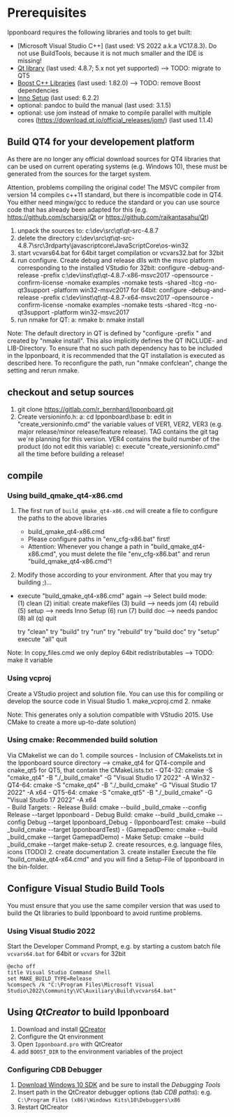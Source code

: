 # Prerequisites

Ipponboard requires the following libraries and tools to get built: 
- [Microsoft Visual Studio C++] (last used: VS 2022 a.k.a VC17.8.3). Do not use BuildTools, because it is not much smaller and the IDE is missing! 
- [Qt library](https://www.qt.io/) (last used: 4.8.7; 5.x not yet supported) --> TODO: migrate to QT5
- [Boost C++ Libraries](http://www.boost.org/) (last used: 1.82.0) --> TODO: remove Boost dependencies
- [Inno Setup](https://jrsoftware.org/isinfo.php) (last used: 6.2.2)
- optional: pandoc to build the manual (last used: 3.1.5)
- optional: use jom instead of nmake to compile parallel with multiple cores (https://download.qt.io/official_releases/jom/) (last used 1.1.4)

## Build QT4 for your developement platform
As there are no longer any official download sources for QT4 libraries that can be used on current operating systems (e.g. Windows 10), 
these must be generated from the sources for the target system. 

Attention, problems compiling the original code! The MSVC compiler from version 14 compiles c++11 standard, but there is incompatible 
code in QT4. You either need mingw/gcc to reduce the standard or you can use source code that has already been adapted for 
this (e.g. https://github.com/scharsig/Qt or https://github.com/raikantasahu/Qt)
1. unpack the sources to: c:\dev\src\qt\qt-src-4.8.7
2. delete the directory c:\dev\src\qt\qt-src-4.8.7\src\3rdparty\javascriptcore\JavaScriptCore\os-win32
3. start vcvars64.bat for 64bit target compilation or vcvars32.bat for 32bit
4. run configure. Create debug and release dlls with the msvc platform corresponding to the installed VStudio
	for 32bit: configure -debug-and-release -prefix c:\dev\inst\qt\qt-4.8.7-x86-msvc2017 -opensource -confirm-license -nomake examples -nomake tests -shared -ltcg -no-qt3support -platform win32-msvc2017
	for 64bit: configure -debug-and-release -prefix c:\dev\inst\qt\qt-4.8.7-x64-msvc2017 -opensource -confirm-license -nomake examples -nomake tests -shared -ltcg -no-qt3support -platform win32-msvc2017
5. run nmake for QT:
	a: nmake
	b: nmake install	

Note: The default directory in QT is defined by "configure -prefix <path>" and created by "nmake install". 
This also implicitly defines the QT INCLUDE- and LIB-Directory. To ensure that no such path dependency has to be included in the Ipponboard, it is recommended that the QT installation is executed as described here. 
To reconfigure the path, run "nmake confclean", change the setting and rerun nmake.

##  checkout and setup sources
1. git clone https://gitlab.com/r_bernhard/Ipponboard.git
2. Create versioninfo.h:
	a: cd Ipponboard\base
	b: edit in "create_versioninfo.cmd" the variable values of VER1, VER2, VER3 (e.g. major release/minor release/feature release).
		TAG contains the git tag we´re planning for this version. 
		VER4 contains the build number of the product (do not edit this variable)
	c: execute "create_versioninfo.cmd" all the time before building a release!

## compile
### Using build_qmake_qt4-x86.cmd
1. The first run of `build_qmake_qt4-x86.cmd` will create a file to configure the paths to the above libraries
	- build_qmake_qt4-x86.cmd
	- Please configure paths in "env_cfg-x86.bat" first!
	-  Attention: Whenever you change a path in "build_qmake_qt4-x86.cmd", you must delete the file "env_cfg-x86.bat" and rerun "build_qmake_qt4-x86.cmd"!

2. Modify those according to your environment. After that you may try building ;)...
- execute "build_qmake_qt4-x86.cmd" again
-->	Select build mode:  
      (1) clean
	  (2) initial: create makefiles
      (3) build --> needs jom
      (4) rebuild
      (5) setup --> needs Inno Setup
      (6) run
      (7) build doc --> needs pandoc
      (8) all
      (q) quit

	try "clean"
	try "build"
	try "run"
	try "rebuild"
	try "build doc"
	try "setup"
	execute "all"
	quit

Note: In copy_files.cmd we only deploy 64bit redistributables --> TODO: make it variable

### Using vcproj
Create a VStudio project and solution file. You can use this for compiling or develop the source code in Visual Studio 
	1. make_vcproj.cmd
	2. nmake

Note:  This generates only a solution compatible with VStudio 2015. Use CMake to create a more up-to-date solution)

### Using cmake: Recommended build solution
Via CMakelist we can do
	1. compile sources
		- Inclusion of CMakelists.txt in the Ipponboard source directory --> cmake_qt4 for QT4-compile and cnake_qt5 for QT5, that contain the CMakeLists.txt
		- QT4-32: cmake -S "cmake_qt4" -B "./_build_cmake" -G "Visual Studio 17 2022" -A Win32 
		- QT4-64: cmake -S "cmake_qt4" -B "./_build_cmake" -G "Visual Studio 17 2022" -A x64
		- QT5-64: cmake -S "cmake_qt5" -B "./_build_cmake" -G "Visual Studio 17 2022" -A x64  
		- Build Targets:
			- Release Build: cmake --build _build_cmake --config Release --target Ipponboard
			- Debug Build: cmake --build _build_cmake --config Debug --target Ipponboard_Debug
			- (IpponboardTest: cmake --build _build_cmake --target IpponboardTest)
			- (GamepadDemo: cmake --build _build_cmake --target GamepadDemo)
			- Make Setup: cmake --build _build_cmake --target make-setup	2. create resources, e.g. language files, icons (TODO)
	2. create documentation
	3. create installer
	Execute the file "build_cmake_qt4-x64.cmd" and you will find a Setup-File of Ipponboard in the bin-folder.

## Configure Visual Studio Build Tools

You must ensure that you use the same compiler version that was used to build the Qt libraries to build Ipponboard to avoid runtime problems.

### Using Visual Studio 2022

Start the Developer Command Prompt, e.g. by starting a custom batch file `vcvars64.bat` for 64bit or `vcvars` for 32bit 
   ```batch
   @echo off
   title Visual Studio Command Shell
   set MAKE_BUILD_TYPE=Release
   %comspec% /k "C:\Program Files\Microsoft Visual Studio\2022\Community\VC\Auxiliary\Build\vcvars64.bat"
   ```
   
## Using *QtCreator* to build Ipponboard

1. Download and install [QCreator](https://www.qt.io/product/development-tools)
2. Configure the Qt environment
3. Open `Ipponboard.pro` with QtCreator
4. add `BOOST_DIR` to the environment variables of the project

### Configuring CDB Debugger

1. [Download Windows 10 SDK](https://docs.microsoft.com/en-us/windows-hardware/drivers/debugger/debugger-download-tools) and be sure to install the *Debugging Tools*
2. Insert path in the QtCreator debugger options (tab *CDB paths*): e.g. `C:\Program Files (x86)\Windows Kits\10\Debuggers\x86`
3. Restart QtCreator
